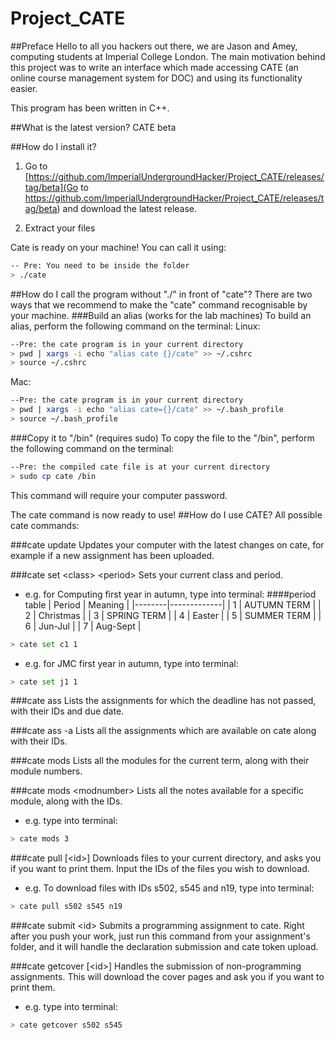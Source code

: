 Project_CATE
============
##Preface
Hello to all you hackers out there, we are Jason and Amey, computing students at Imperial College London. The main motivation behind this project was to write an interface which made accessing CATE (an online course management system for DOC) and using its functionality easier.

This program has been written in C++.

##What is the latest version?
CATE beta

##How do I install it?
1. Go to [https://github.com/ImperialUndergroundHacker/Project_CATE/releases/tag/beta](Go to https://github.com/ImperialUndergroundHacker/Project_CATE/releases/tag/beta) and download the latest release.

2. Extract your files

Cate is ready on your machine! You can call it using:
```bash
-- Pre: You need to be inside the folder
> ./cate
```

##How do I call the program without "./" in front of "cate"?
There are two ways that we recommend to make the "cate" command recognisable by your machine.
###Build an alias (works for the lab machines)
To build an alias, perform the following command on the terminal:
Linux:
```bash
--Pre: the cate program is in your current directory
> pwd | xargs -i echo "alias cate {}/cate" >> ~/.cshrc
> source ~/.cshrc
```
Mac:
```bash
--Pre: the cate program is in your current directory
> pwd | xargs -i echo "alias cate={}/cate" >> ~/.bash_profile
> source ~/.bash_profile
```
###Copy it to "/bin" (requires sudo)
To copy the file to the "/bin", perform the following command on the terminal:
```bash
--Pre: the compiled cate file is at your current directory
> sudo cp cate /bin
```
This command will require your computer password.

The cate command is now ready to use!
##How do I use CATE?
All possible cate commands:

###cate update
Updates your computer with the latest changes on cate, for example if a new assignment has been uploaded.

###cate set &lt;class&gt; &lt;period&gt;
Sets your current class and period.
- e.g. for Computing first year in autumn, type into terminal:
####period table
| Period | Meaning     |
|--------|-------------|
| 1      | AUTUMN TERM |
| 2      | Christmas   |
| 3      | SPRING TERM |
| 4      | Easter      |
| 5      | SUMMER TERM |
| 6      | Jun-Jul     |
| 7      | Aug-Sept    |
```bash
> cate set c1 1
```

- e.g. for JMC first year in autumn, type into terminal:
```bash
> cate set j1 1
```

###cate ass
Lists the assignments for which the deadline has not passed, with their IDs and due date.

###cate ass -a
Lists all the assignments which are available on cate along with their IDs.

###cate mods
Lists all the modules for the current term, along with their module numbers.

###cate mods &lt;modnumber&gt;
Lists all the notes available for a specific module, along with the IDs.
- e.g. type into terminal:
```bash
> cate mods 3
```

###cate pull [&lt;id&gt;]
Downloads files to your current directory, and asks you if you want to print them. Input the IDs of the files you wish to download.
- e.g. To download files with IDs s502, s545 and n19, type into terminal:
```bash
> cate pull s502 s545 n19
```

###cate submit &lt;id&gt;
Submits a programming assignment to cate. Right after you push your work, just run this command from your assignment's folder, and it will handle the declaration submission and cate token upload.

###cate getcover [&lt;id&gt;]
Handles the submission of non-programming assignments. This will download the cover pages and ask you if you want to print them.
- e.g. type into terminal:
```bash
> cate getcover s502 s545
```
